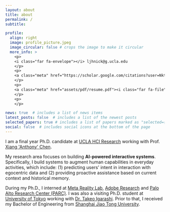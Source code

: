 ```yaml
---
layout: about
title: about
permalink: /
subtitle: 

profile:
  align: right
  image: profile_picture.jpeg
  image_circular: false # crops the image to make it circular
  more_info: >
    <p>
    <i class="far fa-envelope"></i> ljhnick@g.ucla.edu
    </p>
    <p>
    <a class="meta" href="https://scholar.google.com/citations?user=NktGUFUAAAAJ&hl=en"><i class="fas fa-user-graduate"></i> Google Scholar</a>
    </p>
    <p>
    <a class="meta" href="assets/pdf/resume.pdf"><i class="far fa-file"></i> Curriculum Vitae </a>
    </p>
    <p>
    </p>

news: true  # includes a list of news items
latest_posts: false  # includes a list of the newest posts
selected_papers: true # includes a list of papers marked as "selected={true}"
social: false  # includes social icons at the bottom of the page
---
```


I am a final year Ph.D. candidate at [UCLA HCI Research](https://hci.ucla.edu/) working with Prof. [Xiang 'Anthony' Chen](https://hci.prof/).

My research area focuses on building **AI-powered interactive systems**. Specifically, I build systems to augment human capabilities in everyday activities, which include: (1) predicting users' intent in interaction with egocentric data
and (2) providing proactive assistance based on current context and historical memory.

During my Ph.D., I interned at [Meta Reality Lab](https://about.facebook.com/realitylabs/), [Adobe Research](https://research.adobe.com/) and [Palo Alto Research Center (PARC)](https://www.parc.com/). I was also a visiting Ph.D. student at [University of Tokyo](https://www.u-tokyo.ac.jp/en/) working with [Dr. Takeo Igarashi](https://www-ui.is.s.u-tokyo.ac.jp/~takeo/index.html). Prior to that, I received my Bachelor of Engineering from [Shanghai Jiao Tong University](https://en.sjtu.edu.cn/).

